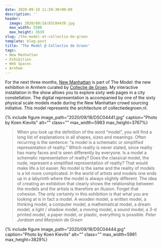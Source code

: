 ```yaml
---
date: 2020-09-18 11:59:30+00:00
description: ''
header:
  image: 2020/09/18/DSC04439.jpg
  max_width: 5508
  max_height: 3639
slug: /the-model-at-collectie-de-groen
template: blog-post
title: 'The Model @ Collectie de Groen'
tags:
- New Manhattan
- Exhibition
- Web Spaces
- Arnhem
---
```

For the next three months, [New Manhattan](../new-manhattan-the-opening/) is part of The Model: the new exhibition in Arnhem curated by [Collectie de Groen](https://www.collectiedegroen.nl). My interactive installation in the show allows you to explore sixty web pages in a city constellation. The digital representation is accompanied by one of the sixty physical scale models made during the New Manhattan crowd sourcing initiative. This model represents the architecture of collectiedegroen.nl.

{% include figure image_path="2020/09/18/DSC04441.jpg" caption="Photo by Koen Kievits" alt="" class="" max_width=5983 max_height=3767%}

> When you look up the definition of the word “model”, you will find a long list of explanations in all shapes, sizes and meanings. Often recurring is the sentence: “a model is a schematic or simplified representation of reality.” Which reality is never stated, since reality has many faces and is seen differently by everyone. Is a model a schematic representation of reality? Does the classical model, the nude, represent a simplified representation of reality? That would make life a lot easier. No model is the same and the reality of models is a lot more complicated. In the world of artists and models one ends up in a labyrinth where the model is always slightly different. The idea of creating an exhibition that clearly shows the relationship between the models and the artists is therefore an illusion. Forget that cohesion. The only certainty in this exhibition is that what you are looking at is in fact a model. A wooden model, a written model, a thinking model, a computer model, a mathematical model, a dream model, a light / shadow model, a moving model, a sound model, a 3-d printed model, a paper model, or plastic, everything is possible. <cite>Peter Jordaan and Marjolein de Groen</cite>

{% include figure image_path="2020/09/18/DSC04444.jpg" caption="Photo by Koen Kievits" alt="" class="" max_width=5981 max_height=3829%}